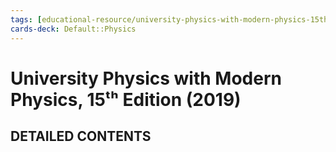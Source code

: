 ```yaml
---
tags: [educational-resource/university-physics-with-modern-physics-15th-edition-2019, study-note] 
cards-deck: Default꞉꞉Physics
---
```


# University Physics with Modern Physics, 15ᵗʰ Edition (2019)

## DETAILED CONTENTS

